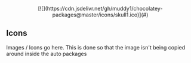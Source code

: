 <p align=center>[![](https://cdn.jsdelivr.net/gh/muddy1/chocolatey-packages@master/icons/skull1.ico)](#)</p>

## Icons

Images / Icons go here. This is done so that the image isn't being copied around inside the auto packages
